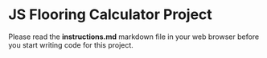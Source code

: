 # JS Flooring Calculator Project
Please read the **instructions.md** markdown file in your web browser before you start writing code for this project.
